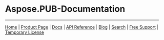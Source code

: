 # Aspose.PUB-Documentation

------------
[Home](https://www.aspose.com/) | [Product Page](https://products.aspose.com/pub/) | [Docs](https://docs.aspose.com/pub/) | [API Reference](https://reference.aspose.com/pub/) | [Blog](https://blog.aspose.com/category/pub/) | [Search](https://search.aspose.com/) | [Free Support](https://forum.aspose.com/c/pub) |  [Temporary License](https://purchase.aspose.com/temporary-license)
